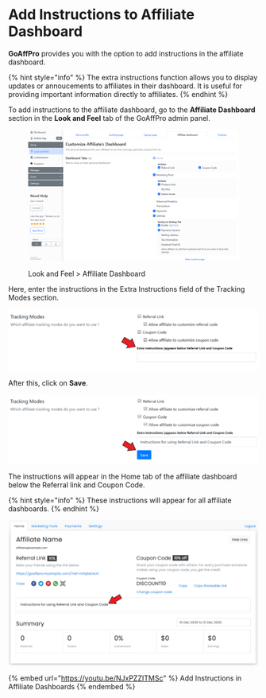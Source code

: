 # Add Instructions to Affiliate Dashboard

**GoAffPro** provides you with the option to add instructions in the affiliate dashboard.

{% hint style="info" %}
The extra instructions function allows you to display updates or annoucements to affiliates in their dashboard. It is useful for providing important information directly to affiliates.
{% endhint %}

To add instructions to the affiliate dashboard, go to the **Affiliate Dashboard** section in the **Look and Feel** tab of the GoAffPro admin panel.

<figure><img src="../../.gitbook/assets/image (3636).png" alt=""><figcaption><p>Look and Feel > Affiliate Dashboard</p></figcaption></figure>

Here, enter the instructions in the Extra Instructions field of the Tracking Modes section.&#x20;

![Enter the instructions](<../../.gitbook/assets/Annotation 2020-02-18 023712 (2).png>)

After this, click on **Save**.

![Click on Save](<../../.gitbook/assets/Annotation 2020-02-18 024201 (1).png>)

The instructions will appear in the Home tab of the affiliate dashboard below the Referral link and Coupon Code.

{% hint style="info" %}
These instructions will appear for all affiliate dashboards.
{% endhint %}

![](<../../.gitbook/assets/Screenshot 2020-12-21 223103.png>)

{% embed url="https://youtu.be/NJxPZZITMSc" %}
Add Instructions in Affiliate Dashboards
{% endembed %}
